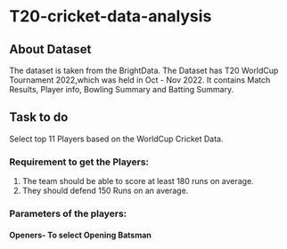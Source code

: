# T20-cricket-data-analysis

## About Dataset 
The dataset is taken from the BrightData. The Dataset has T20 WorldCup Tournament 2022,which was held in Oct - Nov 2022.
It contains Match Results, Player info, Bowling Summary and Batting Summary.

## Task to do 
Select top 11 Players based on the WorldCup Cricket Data.
### Requirement to get the Players:
 1. The team should be able to score at least 180 runs on average.
 2. They should defend 150 Runs on an average.
### Parameters of the players:
   #### Openers- To select Opening Batsman  
   
